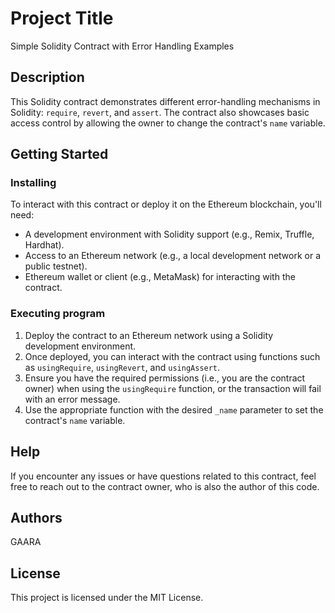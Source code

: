 # Project Title

Simple Solidity Contract with Error Handling Examples

## Description

This Solidity contract demonstrates different error-handling mechanisms in Solidity: `require`, `revert`, and `assert`. The contract also showcases basic access control by allowing the owner to change the contract's `name` variable.

## Getting Started

### Installing

To interact with this contract or deploy it on the Ethereum blockchain, you'll need:

- A development environment with Solidity support (e.g., Remix, Truffle, Hardhat).
- Access to an Ethereum network (e.g., a local development network or a public testnet).
- Ethereum wallet or client (e.g., MetaMask) for interacting with the contract.

### Executing program

1. Deploy the contract to an Ethereum network using a Solidity development environment.
2. Once deployed, you can interact with the contract using functions such as `usingRequire`, `usingRevert`, and `usingAssert`.
3. Ensure you have the required permissions (i.e., you are the contract owner) when using the `usingRequire` function, or the transaction will fail with an error message.
4. Use the appropriate function with the desired `_name` parameter to set the contract's `name` variable.

## Help

If you encounter any issues or have questions related to this contract, feel free to reach out to the contract owner, who is also the author of this code.

## Authors

GAARA

## License

This project is licensed under the MIT License.
